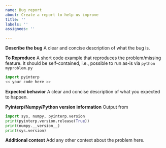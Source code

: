 ```yaml
---
name: Bug report
about: Create a report to help us improve
title: ''
labels: ''
assignees: ''

---
```


**Describe the bug**
A clear and concise description of what the bug is.

**To Reproduce**
A short code example that reproduces the problem/missing feature. It should be
self-contained, i.e., possible to run as-is via `python myproblem.py`

```python
import pyinterp
<< your code here >>
```
**Expected behavior**
A clear and concise description of what you expected to happen.

**Pyinterp/Numpy/Python version information**
Output from
```python
import sys, numpy, pyinterp.version
print(pyinterp.version.release(True))
print(numpy.__version__)
print(sys.version)
```

**Additional context**
Add any other context about the problem here.
